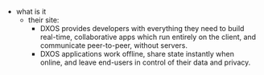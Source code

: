   * what is it
    * their site: 
      * DXOS provides developers with everything they need to build real-time, collaborative apps which run entirely on the client, and communicate peer-to-peer, without servers.
      * DXOS applications work offline, share state instantly when online, and leave end-users in control of their data and privacy.